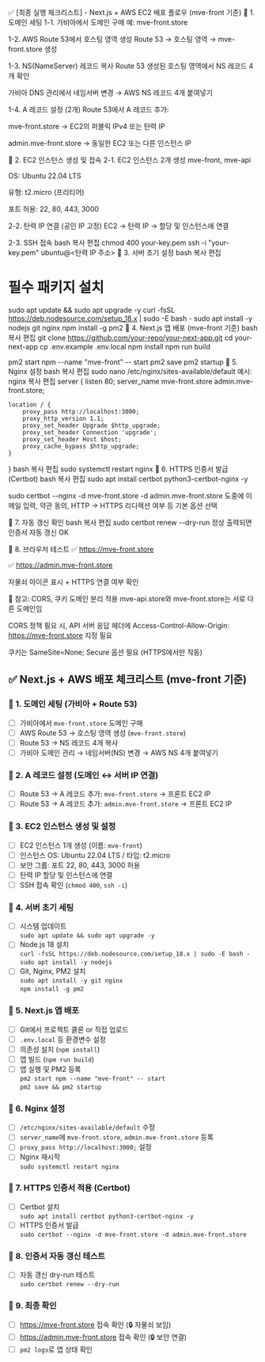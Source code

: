 ✅ [최종 실행 체크리스트] - Next.js + AWS EC2 배포 플로우 (mve-front 기준)
🔷 1. 도메인 세팅
1-1. 가비아에서 도메인 구매
예: mve-front.store

1-2. AWS Route 53에서 호스팅 영역 생성
Route 53 → 호스팅 영역 → mve-front.store 생성

1-3. NS(NameServer) 레코드 복사
Route 53 생성된 호스팅 영역에서 NS 레코드 4개 확인

가비아 DNS 관리에서 네임서버 변경 → AWS NS 레코드 4개 붙여넣기

1-4. A 레코드 설정 (2개)
Route 53에서 A 레코드 추가:

mve-front.store → EC2의 퍼블릭 IPv4 또는 탄력 IP

admin.mve-front.store → 동일한 EC2 또는 다른 인스턴스 IP

🔷 2. EC2 인스턴스 생성 및 접속
2-1. EC2 인스턴스 2개 생성
mve-front, mve-api

OS: Ubuntu 22.04 LTS

유형: t2.micro (프리티어)

포트 허용: 22, 80, 443, 3000

2-2. 탄력 IP 연결 (공인 IP 고정)
EC2 → 탄력 IP → 할당 및 인스턴스에 연결

2-3. SSH 접속
bash
복사
편집
chmod 400 your-key.pem
ssh -i "your-key.pem" ubuntu@<탄력 IP 주소>
🔷 3. 서버 초기 설정
bash
복사
편집

# 필수 패키지 설치

sudo apt update && sudo apt upgrade -y
curl -fsSL https://deb.nodesource.com/setup_18.x | sudo -E bash -
sudo apt install -y nodejs git nginx
npm install -g pm2
🔷 4. Next.js 앱 배포 (mve-front 기준)
bash
복사
편집
git clone https://github.com/your-repo/your-next-app.git
cd your-next-app
cp .env.example .env.local
npm install
npm run build

pm2 start npm --name "mve-front" -- start
pm2 save
pm2 startup
🔷 5. Nginx 설정
bash
복사
편집
sudo nano /etc/nginx/sites-available/default
예시:
nginx
복사
편집
server {
listen 80;
server_name mve-front.store admin.mve-front.store;

    location / {
        proxy_pass http://localhost:3000;
        proxy_http_version 1.1;
        proxy_set_header Upgrade $http_upgrade;
        proxy_set_header Connection 'upgrade';
        proxy_set_header Host $host;
        proxy_cache_bypass $http_upgrade;
    }

}
bash
복사
편집
sudo systemctl restart nginx
🔷 6. HTTPS 인증서 발급 (Certbot)
bash
복사
편집
sudo apt install certbot python3-certbot-nginx -y

sudo certbot --nginx -d mve-front.store -d admin.mve-front.store
도중에 이메일 입력, 약관 동의, HTTP → HTTPS 리디렉션 여부 등 기본 옵션 선택

🔷 7. 자동 갱신 확인
bash
복사
편집
sudo certbot renew --dry-run
정상 출력되면 인증서 자동 갱신 OK

🔷 8. 브라우저 테스트
✅ https://mve-front.store

✅ https://admin.mve-front.store

자물쇠 아이콘 표시 + HTTPS 연결 여부 확인

🔧 참고: CORS, 쿠키 도메인 분리 적용
mve-api.store와 mve-front.store는 서로 다른 도메인임

CORS 정책 필요 시, API 서버 응답 헤더에 Access-Control-Allow-Origin: https://mve-front.store 지정 필요

쿠키는 SameSite=None; Secure 옵션 필요 (HTTPS에서만 작동)

## ✅ Next.js + AWS 배포 체크리스트 (mve-front 기준)

### 🔷 1. 도메인 세팅 (가비아 + Route 53)

- [ ] 가비아에서 `mve-front.store` 도메인 구매
- [ ] AWS Route 53 → 호스팅 영역 생성 (`mve-front.store`)
- [ ] Route 53 → NS 레코드 4개 복사
- [ ] 가비아 도메인 관리 → 네임서버(NS) 변경 → AWS NS 4개 붙여넣기

### 🔷 2. A 레코드 설정 (도메인 ↔ 서버 IP 연결)

- [ ] Route 53 → A 레코드 추가: `mve-front.store` → 프론트 EC2 IP
- [ ] Route 53 → A 레코드 추가: `admin.mve-front.store` → 프론트 EC2 IP

### 🔷 3. EC2 인스턴스 생성 및 설정

- [ ] EC2 인스턴스 1개 생성 (이름: `mve-front`)
- [ ] 인스턴스 OS: Ubuntu 22.04 LTS / 타입: t2.micro
- [ ] 보안 그룹: 포트 22, 80, 443, 3000 허용
- [ ] 탄력 IP 할당 및 인스턴스에 연결
- [ ] SSH 접속 확인 (`chmod 400`, `ssh -i`)

### 🔷 4. 서버 초기 세팅

- [ ] 시스템 업데이트  
      `sudo apt update && sudo apt upgrade -y`
- [ ] Node.js 18 설치  
      `curl -fsSL https://deb.nodesource.com/setup_18.x | sudo -E bash -`  
      `sudo apt install -y nodejs`
- [ ] Git, Nginx, PM2 설치  
      `sudo apt install -y git nginx`  
      `npm install -g pm2`

### 🔷 5. Next.js 앱 배포

- [ ] Git에서 프로젝트 클론 or 직접 업로드
- [ ] `.env.local` 등 환경변수 설정
- [ ] 의존성 설치 (`npm install`)
- [ ] 앱 빌드 (`npm run build`)
- [ ] 앱 실행 및 PM2 등록  
      `pm2 start npm --name "mve-front" -- start`  
      `pm2 save && pm2 startup`

### 🔷 6. Nginx 설정

- [ ] `/etc/nginx/sites-available/default` 수정
- [ ] `server_name`에 `mve-front.store`, `admin.mve-front.store` 등록
- [ ] `proxy_pass http://localhost:3000;` 설정
- [ ] Nginx 재시작  
      `sudo systemctl restart nginx`

### 🔷 7. HTTPS 인증서 적용 (Certbot)

- [ ] Certbot 설치  
      `sudo apt install certbot python3-certbot-nginx -y`
- [ ] HTTPS 인증서 발급  
      `sudo certbot --nginx -d mve-front.store -d admin.mve-front.store`

### 🔷 8. 인증서 자동 갱신 테스트

- [ ] 자동 갱신 dry-run 테스트  
      `sudo certbot renew --dry-run`

### 🔷 9. 최종 확인

- [ ] https://mve-front.store 접속 확인 (🔒 자물쇠 보임)
- [ ] https://admin.mve-front.store 접속 확인 (🔒 보안 연결)
- [ ] `pm2 logs`로 앱 상태 확인
